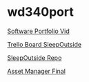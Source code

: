 # wd340port
[Software Portfolio Vid](https://youtu.be/ZrjdYlk6UFo)

[Trello Board SleepOutside](https://trello.com/b/rVrICl32/wdd-330-fall-2023)

[SleepOutside Repo](https://github.com/cal20014/campingJedi.git)

[Asset Manager Final](https://github.com/cal20014/assetManager.git)

